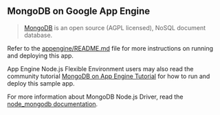 ## MongoDB on Google App Engine

> [MongoDB][1] is an open source (AGPL licensed), NoSQL document database.

Refer to the [appengine/README.md](../README.md) file for more instructions on
running and deploying this app.

App Engine Node.js Flexible Environment users may also read the community
tutorial [MongoDB on App Engine Tutorial][2] for how to run and deploy this
sample app.

For more information about MongoDB Node.js Driver, read the [node_mongodb documentation][3].

[1]: http://mongodb.org/
[2]: https://cloud.google.com/nodejs/resources/databases/mongodb
[3]: http://mongodb.github.io/node-mongodb-native/
